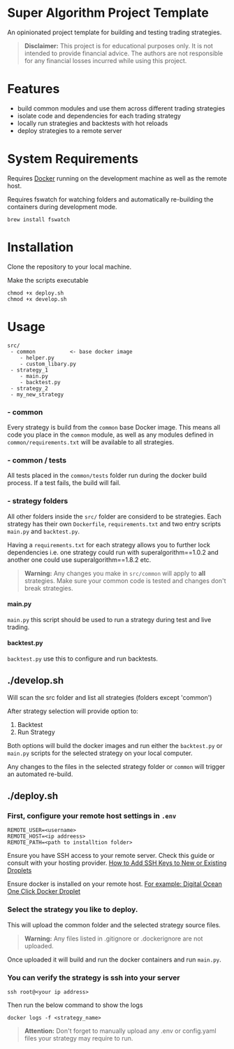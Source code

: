 # Super Algorithm Project Template

An opinionated project template for building and testing trading strategies.

> **Disclaimer:** This project is for educational purposes only. It is not intended to provide financial advice. The authors are not responsible for any financial losses incurred while using this project.

# Features

- build common modules and use them across different trading strategies
- isolate code and dependencies for each trading strategy
- locally run strategies and backtests with hot reloads
- deploy strategies to a remote server

# System Requirements

Requires [Docker](https://www.docker.com/) running on the development machine as well as the remote host.

Requires fswatch for watching folders and automatically re-building the containers during development mode.

```
brew install fswatch
```

# Installation

Clone the repository to your local machine.

Make the scripts executable

```
chmod +x deploy.sh
chmod +x develop.sh
```

# Usage

```
src/
 - common           <- base docker image
    - helper.py
    - custom_libary.py
 - strategy_1
    - main.py
    - backtest.py
 - strategy_2
 - my_new_strategy
```

### - common

Every strategy is build from the `common` base Docker image. This means all code you place in the `common` module, as well as any modules defined in `common/requirements.txt` will be available to all strategies.

### - common / tests

All tests placed in the `common/tests` folder run during the docker build process. If a test fails, the build will fail.

### - strategy folders

All other folders inside the `src/` folder are considerd to be strategies. Each strategy has their own `Dockerfile`, `requirements.txt` and two entry scripts `main.py` and `backtest.py`.

Having a `requirements.txt` for each strategy allows you to further lock dependencies i.e. one strategy could run with superalgorithm==1.0.2 and another one could use superalgorithm==1.8.2 etc.

> **Warning:** Any changes you make in `src/common` will apply to **all** strategies. Make sure your common code is tested and changes don't break strategies.

#### main.py

`main.py` this script should be used to run a strategy during test and live trading.

#### backtest.py

`backtest.py` use this to configure and run backtests.

## ./develop.sh

Will scan the src folder and list all strategies (folders except 'common')

After strategy selection will provide option to:

1. Backtest
2. Run Strategy

Both options will build the docker images and run either the `backtest.py` or `main.py` scripts for the selected strategy on your local computer.

Any changes to the files in the selected strategy folder or `common` will trigger an automated re-build.

## ./deploy.sh

### First, configure your remote host settings in `.env`

```
REMOTE_USER=<username>
REMOTE_HOST=<ip addreess>
REMOTE_PATH=<path to installtion folder>
```

Ensure you have SSH access to your remote server. Check this guide or consult with your hosting provider. [How to Add SSH Keys to New or Existing Droplets](https://docs.digitalocean.com/products/droplets/how-to/add-ssh-keys/)

Ensure docker is installed on your remote host. [For example: Digital Ocean One Click Docker Droplet](https://marketplace.digitalocean.com/apps/docker)

### Select the strategy you like to deploy.

This will upload the common folder and the selected strategy source files.

> **Warning:** Any files listed in .gitignore or .dockerignore are not uploaded.

Once uploaded it will build and run the docker containers and run `main.py`.

### You can verify the strategy is ssh into your server

```
ssh root@<your ip address>
```

Then run the below command to show the logs

```
docker logs -f <strategy_name>
```

> **Attention:** Don't forget to manually upload any .env or config.yaml files your strategy may require to run.

